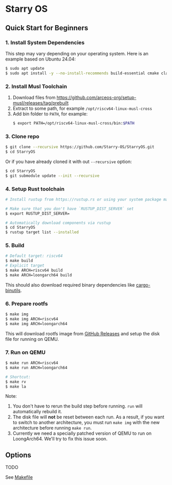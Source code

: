 # Starry OS

## Quick Start for Beginners

### 1. Install System Dependencies

This step may vary depending on your operating system. Here is an example based on Ubuntu 24.04:

```bash
$ sudo apt update
$ sudo apt install -y --no-install-recommends build-essential cmake clang qemu-system qemu-system-misc
```

### 2. Install Musl Toolchain

1. Download files from https://github.com/arceos-org/setup-musl/releases/tag/prebuilt
2. Extract to some path, for example `/opt/riscv64-linux-musl-cross`
3. Add bin folder to `PATH`, for example:
   ```bash
   $ export PATH=/opt/riscv64-linux-musl-cross/bin:$PATH
   ```

### 3. Clone repo

```bash
$ git clone --recursive https://github.com/Starry-OS/StarryOS.git
$ cd StarryOS
```

Or if you have already cloned it with out `--recursive` option:

```bash
$ cd StarryOS
$ git submodule update --init --recursive
```

### 4. Setup Rust toolchain

```bash
# Install rustup from https://rustup.rs or using your system package manager

# Make sure that you don't have `RUSTUP_DIST_SERVER` set
$ export RUSTUP_DIST_SERVER=

# Automatically download components via rustup
$ cd StarryOS
$ rustup target list --installed
```

### 5. Build

```bash
# Default target: riscv64
$ make build
# Explicit target
$ make ARCH=riscv64 build
$ make ARCH=loongarch64 build
```

This should also download required binary dependencies like [cargo-binutils](https://github.com/rust-embedded/cargo-binutils).

### 6. Prepare rootfs

```bash
$ make img
$ make img ARCH=riscv64
$ make img ARCH=loongarch64
```

This will download rootfs image from [GitHub Releases](https://github.com/Starry-OS/StarryOS/releases) and setup the disk file for running on QEMU.

### 7. Run on QEMU

```bash
$ make run ARCH=riscv64
$ make run ARCH=loongarch64

# Shortcut:
$ make rv
$ make la
```

Note:
1. You don't have to rerun the build step before running. `run` will automatically rebuild it.
2. The disk file will **not** be reset between each run. As a result, if you want to switch to another architecture, you must run `make img` with the new architecture before running `make run`.
3. Currently we need a specially patched version of QEMU to run on LoongArch64. We'll try to fix this issue soon.

## Options

TODO

See [Makefile](./Makefile)
